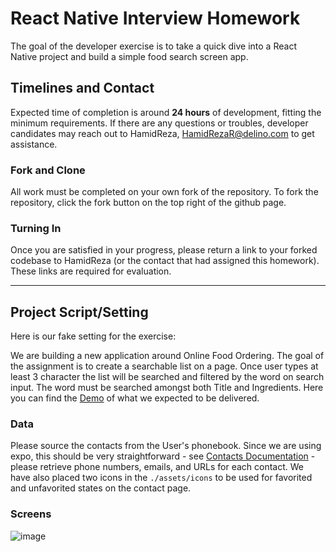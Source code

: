 # React Native Interview Homework
The goal of the developer exercise is to take a quick dive into a React Native project and build a simple food search screen app.

## Timelines and Contact
Expected time of completion is around **24 hours** of development, fitting the minimum requirements. If there are any questions or troubles, developer candidates may reach out to HamidReza, HamidRezaR@delino.com to get assistance.

### Fork and Clone

All work must be completed on your own fork of the repository. To fork the repository, click the fork button on the top right of the github page.

### Turning In
Once you are satisfied in your progress, please return a link to your forked codebase to HamidReza (or the contact that had assigned this homework). These links are required for evaluation.

-------------------

## Project Script/Setting
Here is our fake setting for the exercise:

We are building a new application around Online Food Ordering. The goal of the assignment is to create a searchable list on a page. Once user types at least 3 character the list will be searched and filtered by the word on search input. The word must be searched amongst both Title and Ingredients.
Here you can find the [Demo](https://www.figma.com/proto/0ZwzpQPbGjXONo4I7bYilt/ReactNative-Task?page-id=0%3A1&node-id=0%3A1&viewport=366%2C117%2C0.56&scaling=scale-down) of what we expected to be delivered.

### Data
Please source the contacts from the User's phonebook. Since we are using expo, this should be very straightforward - see [Contacts Documentation](https://docs.expo.io/versions/latest/sdk/contacts.html) - please retrieve phone numbers, emails, and URLs for each contact. We have also placed two icons in the `./assets/icons` to be used for favorited and unfavorited states on the contact page.

### Screens
![image](https://user-images.githubusercontent.com/546552/169763697-d64bd994-cbac-4250-856f-856ba7340d13.png)
